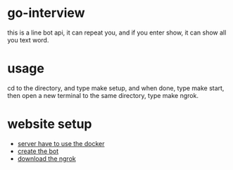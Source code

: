 # go-interview
 this is a line bot api, it can repeat you, and if you enter show, it can show all you text word.

# usage
cd to the directory, and type make setup, and when done, type make start, then open a new terminal to the same directory, type make ngrok.

# website setup
* [server have to use the docker](https://www.docker.com/)
* [create the bot](https://developers.line.biz/en/)
* [download the ngrok](https://ngrok.com/)

